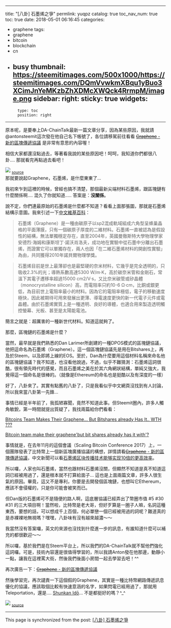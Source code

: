 
---
title: "[八卦] 石墨烯之爭"
permlink: yuqpz
catalog: true
toc_nav_num: true
toc: true
date: 2018-05-01 06:16:45
categories:
- graphene
tags:
- graphene
- bitcoin
- blockchain
- cn
- busy
thumbnail: https://steemitimages.com/500x1000/https://steemitimages.com/DQmVvwkmXBqu1yBuo3XCimJnYeMKzbZhXDMcXWQck4RrmpM/image.png
sidebar:
    right:
        sticky: true
widgets:
    -
        type: toc
        position: right
---


原本呢，是要奉上DA-ChainTalk最新一篇文章分享，因為某些原因，我就請 @antonsteemit這次發在他自己名下帳號了，各位請移駕前往看看 [<del>Graphene</del> - 新的區塊傳遞協議](https://steemit.com/cn-cryptocurrency/@antonsteemit/graphene) 是非常有意思的內容喔！

相信大家都還沒點過去，等著看我說的某些原因吧！呵呵，我知道你們都很八卦.... 那就看完再點過去看吧！

![](https://steemitimages.com/500x1000/https://steemitimages.com/DQmVvwkmXBqu1yBuo3XCimJnYeMKzbZhXDMcXWQck4RrmpM/image.png)  <sub>[source](https://en.wikipedia.org/wiki/Graphene)</sub>
<br>那就要說起Graphene，石墨烯，是什麼東東了... 

我初來乍到這裡的時候，曾經也搞不清楚，那個最新尖端材料石墨烯，跟區塊鏈有什麼關係啊.... 混久了你就知道..... 答案是：**沒關係**。

說不定，你們連最原始的石墨烯是什麼都不知道？看看上面那張圖，那就是石墨烯結構示意圖。我來引述一下[中文維基百科](https://zh.wikipedia.org/wiki/%E7%9F%B3%E5%A2%A8%E7%83%AF)：

>石墨烯（Graphene）是一種由碳原子以sp2混成軌域組成六角型呈蜂巢晶格的平面薄膜，只有一個碳原子厚度的二維材料。石墨烯一直被認為是假設性的結構，無法單獨穩定存在，直至2004年，英國曼徹斯特大學物理學家安德烈·海姆和康斯坦丁·諾沃肖洛夫，成功地在實驗中從石墨中分離出石墨烯，而證實它可以單獨存在，兩人也因「在二維石墨烯材料的開創性實驗」為由，共同獲得2010年諾貝爾物理學獎。

>石墨烯目前是世上最薄卻也是最堅硬的奈米材料，它幾乎是完全透明的，只吸收2.3%的光；導熱系數高達5300 W/m·K，高於碳奈米管和金剛石，常溫下其電子遷移率超過15000 cm2/V·s，又比奈米碳管或矽晶體（monocrystalline silicon）高，而電阻率只約10-6 Ω·cm，比銅或銀更低，為目前世上電阻率最小的材料。因為它的電阻率極低，電子的移動速度極快，因此被期待可用來發展出更薄、導電速度更快的新一代電子元件或電晶體。由於石墨烯實質上是一種透明、良好的導體，也適合用來製造透明觸控螢幕、光板、甚至是太陽能電池。

簡言之就是：超厲害的一種新世代材料。知道這就夠了。

那麼，區塊鏈的石墨烯是什麼？

當然，最早就是我們熟悉的Dan Larimer所創建的一種DPOS模式的區塊鏈協議，他把這命名為石墨烯（Graphene）。這一個區塊鏈協議先是用在Bitshares上，再及於Steem，以及即將上線的EOS。至於，Dan為什麼要用這個材料名稱來命名他的區塊鏈協議？我不知道，也沒看他說過，不過，似乎不難猜測：石墨烯這詞很酷，很有領先時代的感覺，而且石墨烯之美在於其六角網狀結構，單純又強大，我覺得這一個命名是很棒的。（就像是Ethereum的命名也是挺酷以及有深度的一樣）

好了，八卦來了。其實有點舊的八卦了，只是我看似乎中文網頁沒找到有人討論，所以我來當八卦第一先鋒... 

事情已經是半年前了，我孤陋寡聞，竟然不知道此事。但Steemit圈內，許多人觸角敏銳，第一時間就提出質疑了，我找兩篇給你們看看：

[Bitcoins Team Makes Their Graphene... But Bitshares already Has It.. WTH ???](https://steemit.com/bitshares/@kingscrown/bitcoins-team-makes-their-graphene-but-bitshares-already-has-it-wth)

[Bitcoin team make their graphene'but bit shares already has it with'?](https://steemit.com/bitshares/@taimoorgull/bitcoin-team-make-their-graphene-but-bit-shares-already-has-it-with)

事情就是，在去年11月的這個會議（Scaling Bitcoin Conference 2017）上，一個團隊發表了比特幣上一個新區塊廣播協議的構想，詳情請看[<del>Graphene</del> - 新的區塊傳遞協議](https://steemit.com/cn-cryptocurrency/@antonsteemit/graphene)，中文新聞可以看[石墨烯区块传播技术能够实现10倍的更高效率](https://blog.csdn.net/IJXR1A64JI53L/article/details/78510278)。

所以囉，人家也叫石墨烯，當然也跟材料石墨烯沒關，但顯然不知道是真不知道這詞已經被用過了，還是根本就不打算給面子... 這也是上面兩篇文章，許多人很生氣的原因。畢竟，這又不是專利，你要是去開發個區塊鏈，也想叫它Ethereum，應該不會侵權的，只是你可能會被笑而已。

但Dan版的石墨烯可不是隨便的路人啊，這底層協議已經弄出了幣圈市值 #5 #30 #31 的三大項目啊！當然啦，比特幣是老大哥，但好歹算是一圈子人嘛，名詞這種東西，要想的話，可以想成千上百個，何必單戀一個已經被用過的詞呢？難道真的是赤裸裸地無視嗎？嘿嘿，八卦味有沒有越來越濃～～

我當然沒有答案囉，英文的來源也沒找到什麼進一步的訊息，有誰知道什麼可以補充的都很歡迎～～

所以囉，基於我們是在Steem平台上，所以我們的DA-ChainTalk就不幫他們強化這詞囉。可是，技術內容還是很值得學習的，所以我請Anton發在他那邊，動靜小一點，讓我在這裡罵大街，然後我們後面小房間一起去學習去吧！^^

再次廣告一下：[<del>Graphene</del> - 新的區塊傳遞協議](https://steemit.com/cn-cryptocurrency/@antonsteemit/graphene)

然後學習完，再次譴責一下這個假的Graphene，其實是一種比特幣網路傳遞訊息優化的協議，應該取個比較有快速意涵的名字，如果閃電已經用過了，那就用Teleportation，還是.... [Shunkan Idō](http://dragonball.wikia.com/wiki/Instantaneous_Movement_(disambiguation))... 不是都挺好的嗎？^_^

![](https://steemitimages.com/500x1000/https://steemitimages.com/DQmNae6p3k2H7nHHkK5ndkBz1VCBya1VaJF1BFtyAhRCKet/image.png) <sub>[source](http://dragonball.wikia.com/wiki/Instantaneous_Movement_(disambiguation))</sub>



- - -

This page is synchronized from the post: [[八卦] 石墨烯之爭](https://steemit.com/@deanliu/yuqpz)
